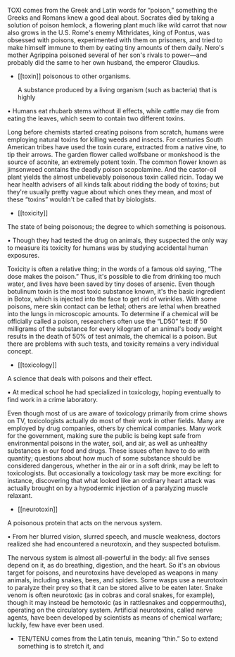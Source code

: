 TOXI comes from the Greek and Latin words for “poison,” something the Greeks and Romans knew
a good deal about. Socrates died by taking a solution of poison hemlock, a flowering plant much like
wild carrot that now also grows in the U.S. Rome's enemy Mithridates, king of Pontus, was obsessed
with  poisons,  experimented  with  them  on  prisoners,  and  tried  to  make  himself  immune  to  them  by
eating  tiny  amounts  of  them  daily.  Nero's  mother  Agrippina  poisoned  several  of  her  son's  rivals  to
power—and probably did the same to her own husband, the emperor Claudius.

- [[toxin]] 
poisonous to other organisms. 

  A  substance  produced  by  a  living  organism  (such  as  bacteria)  that  is  highly

•  Humans  eat  rhubarb  stems  without  ill  effects,  while  cattle  may  die  from  eating  the  leaves,  which
seem to contain two different toxins. 

Long before chemists started creating poisons from scratch, humans were employing natural toxins for
killing weeds and insects. For centuries South American tribes have used the toxin curare, extracted
from  a  native  vine,  to  tip  their  arrows.  The  garden  flower  called  wolfsbane  or  monkshood  is  the
source of aconite, an extremely potent toxin. The common flower known as jimsonweed contains the
deadly poison scopolamine. And the castor-oil plant yields the almost unbelievably poisonous toxin
called  ricin.  Today  we  hear  health  advisers  of  all  kinds  talk  about  ridding  the  body  of  toxins;  but
they're  usually  pretty  vague  about  which  ones  they  mean,  and  most  of  these  “toxins”  wouldn't  be
called that by biologists.

- [[toxicity]] 

 The state of being poisonous; the degree to which something is poisonous. 

• Though they had tested the drug on animals, they suspected the only way to measure its toxicity for
humans was by studying accidental human exposures. 

Toxicity is often a relative thing; in the words of a famous old saying, “The dose makes the poison.”
Thus, it's possible to die from drinking too much water, and lives have been saved by tiny doses of
arsenic. Even though botulinum toxin is the most toxic substance known, it's the basic ingredient in
Botox, which is injected into the face to get rid of wrinkles. With some poisons, mere skin contact can
be  lethal;  others  are  lethal  when  breathed  into  the  lungs  in  microscopic  amounts.  To  determine  if  a
chemical will be officially called a poison, researchers often use the “LD50” test: If 50 milligrams of
the  substance  for  every  kilogram  of  an  animal's  body  weight  results  in  the  death  of  50%  of  test
animals, the chemical is a poison. But there are problems with such tests, and toxicity remains a very
individual concept.

- [[toxicology]] 

 A science that deals with poisons and their effect. 

•  At  medical  school  he  had  specialized  in  toxicology,  hoping  eventually  to  find  work  in  a  crime
laboratory. 

Even  though  most  of  us  are  aware  of  toxicology  primarily  from  crime  shows  on  TV,  toxicologists
actually  do  most  of  their  work  in  other  fields.  Many  are  employed  by  drug  companies,  others  by
chemical companies. Many work for the government, making sure the public is being kept safe from
environmental  poisons  in  the  water,  soil,  and  air,  as  well  as  unhealthy  substances  in  our  food  and
drugs.  These  issues  often  have  to  do  with  quantity;  questions  about  how  much  of  some  substance
should be considered dangerous, whether in the air or in a soft drink, may be left to toxicologists. But
occasionally a toxicology task may be more exciting: for instance, discovering that what looked like
an  ordinary  heart  attack  was  actually  brought  on  by  a  hypodermic  injection  of  a  paralyzing  muscle
relaxant.

- [[neurotoxin]] 

 A poisonous protein that acts on the nervous system. 

•  From  her  blurred  vision,  slurred  speech,  and  muscle  weakness,  doctors  realized  she  had
encountered a neurotoxin, and they suspected botulism. 

The nervous system is almost all-powerful in the body: all five senses depend on it, as do breathing,
digestion,  and  the  heart.  So  it's  an  obvious  target  for  poisons,  and  neurotoxins  have  developed  as
weapons  in  many  animals,  including  snakes,  bees,  and  spiders.  Some  wasps  use  a  neurotoxin  to
paralyze their prey so that it can be stored alive to be eaten later. Snake venom is often neurotoxic (as
in cobras and coral snakes, for example), though it may instead be hemotoxic (as in rattlesnakes and
coppermouths), operating on the circulatory system. Artificial neurotoxins, called nerve agents, have
been developed by scientists as means of chemical warfare; luckily, few have ever been used.

- TEN/TENU comes from the Latin tenuis, meaning “thin.” So to extend something is to stretch it, and
